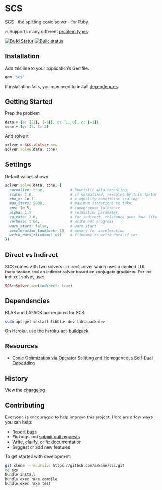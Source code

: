 # SCS

[SCS](https://github.com/cvxgrp/scs) - the splitting conic solver - for Ruby

:fire: Supports many different [problem types](https://www.cvxpy.org/tutorial/advanced/index.html#choosing-a-solver)

[![Build Status](https://travis-ci.org/ankane/scs.svg?branch=master)](https://travis-ci.org/ankane/scs) [![Build status](https://ci.appveyor.com/api/projects/status/wyn0cbgs0k5vg5tq/branch/master?svg=true)](https://ci.appveyor.com/project/ankane/scs/branch/master)

## Installation

Add this line to your application’s Gemfile:

```ruby
gem 'scs'
```

If installation fails, you may need to install [dependencies](#dependencies).

## Getting Started

Prep the problem

```ruby
data = {a: [[1], [-1]], b: [1, 0], c: [-1]}
cone = {q: [], l: 2}
```

And solve it

```ruby
solver = SCS::Solver.new
solver.solve(data, cone)
```

## Settings

Default values shown

```ruby
solver.solve(data, cone, {
  normalize: true,            # heuristic data rescaling
  scale: 1.0,                 # if normalized, rescales by this factor
  rho_x: 1e-3,                # x equality constraint scaling
  max_iters: 5000,            # maximum iterations to take
  eps: 1e-5,                  # convergence tolerance
  alpha: 1.5,                 # relaxation parameter
  cg_rate: 2.0,               # for indirect, tolerance goes down like (1/iter)^cg_rate
  verbose: true,              # write out progress
  warm_start: false,          # warm start
  acceleration_lookback: 10,  # memory for acceleration
  write_data_filename: nil    # filename to write data if set
})
```

## Direct vs Indirect

SCS comes with two solvers: a direct solver which uses a cached LDL factorization and an indirect solver based on conjugate gradients. For the indirect solver, use:

```ruby
SCS::Solver.new(indirect: true)
```

## Dependencies

BLAS and LAPACK are required for SCS.

```sh
sudo apt-get install libblas-dev liblapack-dev
```

On Heroku, use the [heroku-apt-buildpack](https://github.com/heroku/heroku-buildpack-apt).

## Resources

- [Conic Optimization via Operator Splitting and Homogeneous Self-Dual Embedding](https://web.stanford.edu/~boyd/papers/scs.html)

## History

View the [changelog](https://github.com/ankane/scs/blob/master/CHANGELOG.md)

## Contributing

Everyone is encouraged to help improve this project. Here are a few ways you can help:

- [Report bugs](https://github.com/ankane/scs/issues)
- Fix bugs and [submit pull requests](https://github.com/ankane/scs/pulls)
- Write, clarify, or fix documentation
- Suggest or add new features

To get started with development:

```sh
git clone --recursive https://github.com/ankane/scs.git
cd scs
bundle install
bundle exec rake compile
bundle exec rake test
```

